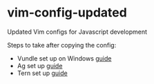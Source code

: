 # vim-config-updated
Updated Vim configs for Javascript development

Steps to take after copying the config:
* Vundle set up on Windows [guide](https://github.com/gmarik/Vundle.vim/wiki/Vundle-for-Windows)
* Ag set up [guide](https://github.com/rking/ag.vim)
* Tern set up [guide](https://github.com/marijnh/tern_for_vim)
